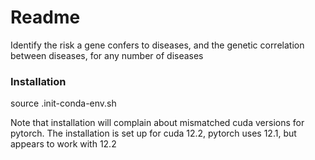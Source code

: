 # Readme

Identify the risk a gene confers to diseases, and the genetic correlation between diseases, for any number of diseases

### Installation

source .init-conda-env.sh

Note that installation will complain about mismatched cuda versions for pytorch. The installation is set up for cuda 12.2, pytorch uses 12.1, but appears to work with 12.2
